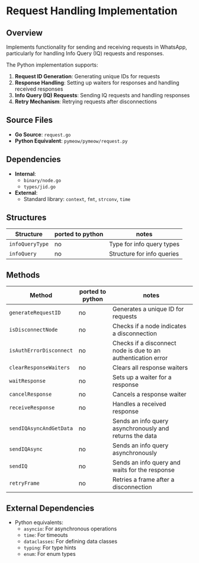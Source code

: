 # Request Handling Implementation

## Overview
Implements functionality for sending and receiving requests in WhatsApp, particularly for handling Info Query (IQ) requests and responses.

The Python implementation supports:
1. **Request ID Generation**: Generating unique IDs for requests
2. **Response Handling**: Setting up waiters for responses and handling received responses
3. **Info Query (IQ) Requests**: Sending IQ requests and handling responses
4. **Retry Mechanism**: Retrying requests after disconnections

## Source Files
- **Go Source**: `request.go`
- **Python Equivalent**: `pymeow/pymeow/request.py`

## Dependencies
- **Internal**:
  - `binary/node.go`
  - `types/jid.go`
- **External**:
  - Standard library: `context`, `fmt`, `strconv`, `time`

## Structures

| Structure | ported to python | notes |
|-----------|------------------|-------|
| `infoQueryType` | no | Type for info query types |
| `infoQuery` | no | Structure for info queries |

## Methods

| Method | ported to python | notes |
|--------|------------------|-------|
| `generateRequestID` | no | Generates a unique ID for requests |
| `isDisconnectNode` | no | Checks if a node indicates a disconnection |
| `isAuthErrorDisconnect` | no | Checks if a disconnect node is due to an authentication error |
| `clearResponseWaiters` | no | Clears all response waiters |
| `waitResponse` | no | Sets up a waiter for a response |
| `cancelResponse` | no | Cancels a response waiter |
| `receiveResponse` | no | Handles a received response |
| `sendIQAsyncAndGetData` | no | Sends an info query asynchronously and returns the data |
| `sendIQAsync` | no | Sends an info query asynchronously |
| `sendIQ` | no | Sends an info query and waits for the response |
| `retryFrame` | no | Retries a frame after a disconnection |

## External Dependencies
- Python equivalents:
  - `asyncio`: For asynchronous operations
  - `time`: For timeouts
  - `dataclasses`: For defining data classes
  - `typing`: For type hints
  - `enum`: For enum types
